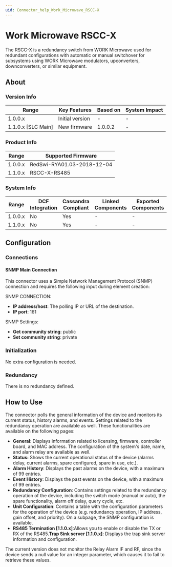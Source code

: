 ```yaml
---
uid: Connector_help_Work_Microwave_RSCC-X
---
```


# Work Microwave RSCC-X

The RSCC-X is a redundancy switch from WORK Microwave used for redundant configurations with automatic or manual switchover for subsystems using WORK Microwave modulators, upconverters, downconverters, or similar equipment.

## About

### Version Info

| **Range**            | **Key Features** | **Based on** | **System Impact** |
|----------------------|------------------|--------------|-------------------|
| 1.0.0.x              | Initial version  | \-           | \-                |
| 1.1.0.x \[SLC Main\] | New firmware     | 1.0.0.2      | \-                |

### Product Info

| **Range** | **Supported Firmware**     |
|-----------|----------------------------|
| 1.0.0.x   | RedSwi-RYA01.03-2018-12-04 |
| 1.1.0.x   | RSCC-X-RS485               |

### System Info

| **Range** | **DCF Integration** | **Cassandra Compliant** | **Linked Components** | **Exported Components** |
|-----------|---------------------|-------------------------|-----------------------|-------------------------|
| 1.0.0.x   | No                  | Yes                     | \-                    | \-                      |
| 1.1.0.x   | No                  | Yes                     | \-                    | \-                      |

## Configuration

### Connections

#### SNMP Main Connection

This connector uses a Simple Network Management Protocol (SNMP) connection and requires the following input during element creation:

SNMP CONNECTION:

- **IP address/host**: The polling IP or URL of the destination.
- **IP port**: 161

SNMP Settings:

- **Get community string**: public
- **Set community string**: private

### Initialization

No extra configuration is needed.

### Redundancy

There is no redundancy defined.

## How to Use

The connector polls the general information of the device and monitors its current status, history alarms, and events. Settings related to the redundancy operation are available as well. These functionalities are available on the following pages:

- **General**: Displays information related to licensing, firmware, controller board, and MAC address. The configuration of the system's date, name, and alarm relay are available as well.
- **Status:** Shows the current operational status of the device (alarms delay, current alarms, spare configured, spare in use, etc.).
- **Alarm History**: Displays the past alarms on the device, with a maximum of 99 entries.
- **Event History**: Displays the past events on the device, with a maximum of 99 entries.
- **Redundancy Configuration**: Contains settings related to the redundancy operation of the device, including the switch mode (manual or auto), the spare functionality, alarm off delay, query cycle, etc.
- **Unit Configuration**: Contains a table with the configuration parameters for the operation of the device (e.g. redundancy operation, IP address, gain offset, and priority). On a subpage, the SNMP configuration is available.
- **RS485 Termination \[1.1.0.x\]**:Allows you to enable or disable the TX or RX of the RS485.**Trap Sink server \[1.1.0.x\]**: Displays the trap sink server information and configuration.

The current version does not monitor the Relay Alarm IF and RF, since the device sends a null value for an integer parameter, which causes it to fail to retrieve these values.
